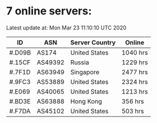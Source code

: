 # 7 online servers:

Latest update at: Mon Mar 23 11:10:10 UTC 2020

| ID | ASN | Server Country | Online |
| -- | --- | -------------- | ------ |
| #.D09B | AS174 | United States | 1040 hrs |
| #.15CF | AS49392 | Russia | 1229 hrs |
| #.7F1D | AS63949 | Singapore | 2477 hrs |
| #.9FC3 | AS53889 | United States | 2324 hrs |
| #.E069 | AS40065 | United States | 1213 hrs |
| #.BD3E | AS63888 | Hong Kong | 356 hrs |
| #.F7DA | AS45102 | United States | 503 hrs |

